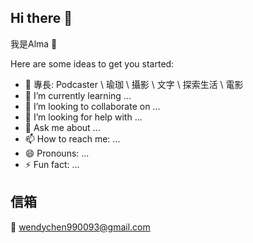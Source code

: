 ## Hi there 👋

我是Alma 🦋

Here are some ideas to get you started:

- 🔭 專長: Podcaster \ 瑜珈 \ 攝影 \ 文字 \ 探索生活 \ 電影 
- 🌱 I’m currently learning ...
- 👯 I’m looking to collaborate on ...
- 🤔 I’m looking for help with ...
- 💬 Ask me about ...
- 📫 How to reach me: ...
- 😄 Pronouns: ...
- ⚡ Fun fact: ...

## 信箱
📧 wendychen990093@gmail.com

